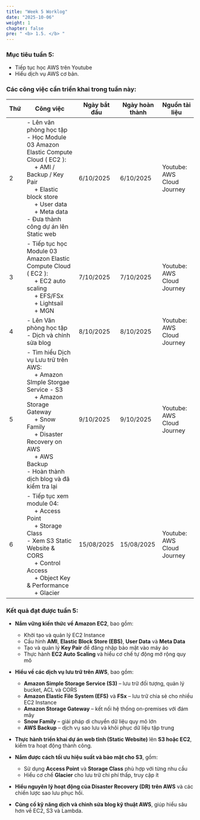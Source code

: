 ```yaml
---
title: "Week 5 Worklog"
date: "2025-10-06"
weight: 1
chapter: false
pre: " <b> 1.5. </b> "
---
```




### Mục tiêu tuần 5:

* Tiếp tục học AWS trên Youtube
* Hiểu dịch vụ AWS cơ bản.

### Các công việc cần triển khai trong tuần này:
| Thứ | Công việc                                                                                                                                                                                                                                                      | Ngày bắt đầu | Ngày hoàn thành | Nguồn tài liệu              |
| --- |----------------------------------------------------------------------------------------------------------------------------------------------------------------------------------------------------------------------------------------------------------------|--------------|-----------------|-----------------------------|
| 2   | - Lên văn phòng học tập <br> - Học Module 03 Amazon Elastic Compute Cloud ( EC2 ): <br>&emsp; + AMI / Backup / Key Pair <br>&emsp; +  Elastic block store <br>&emsp; + User data <br>&emsp; + Meta data <br> - Đưa thành công dự án lên Static web             | 6/10/2025    | 6/10/2025       | Youtube: AWS Cloud Journey  |
| 3   | - Tiếp tục học Module 03 Amazon Elastic Compute Cloud ( EC2 ): <br>&emsp; + EC2 auto scaling <br>&emsp; + EFS/FSx <br>&emsp; + Lightsail<br>&emsp; + MGN                                                                                                       | 7/10/2025    | 7/10/2025       | Youtube: AWS Cloud Journey  |
| 4   | - Lên Văn phòng học tập <br> - Dịch và chỉnh sửa blog <br>                                                                                                                                                                                                     | 8/10/2025    | 8/10/2025       | Youtube: AWS Cloud Journey  |
| 5   | - Tìm hiểu Dịch vụ Lưu trữ trên AWS: <br>&emsp; + Amazon SImple Storgae Service - S3 <br>&emsp; + Amazon Storage Gateway <br>&emsp; + Snow Family <br>&emsp; + Disaster Recovery on AWS <br>&emsp; + AWS Backup <br> - Hoàn thành dịch blog và đã kiểm tra lại | 9/10/2025    | 9/10/2025       | Youtube: AWS Cloud Journey  |
| 6   | - Tiếp tục xem module 04: <br>&emsp; + Access Point <br>&emsp; + Storage Class <br> - Xem S3 Static Website & CORS <br>&emsp; + Control Access <br>&emsp; + Object Key & Performance <br>&emsp; + Glacier                                                      | 15/08/2025   | 15/08/2025      | Youtube: AWS Cloud Journey  |


### Kết quả đạt được tuần 5:

* **Nắm vững kiến thức về Amazon EC2**, bao gồm:
    * Khởi tạo và quản lý EC2 Instance
    * Cấu hình **AMI**, **Elastic Block Store (EBS)**, **User Data** và **Meta Data**
    * Tạo và quản lý **Key Pair** để đăng nhập bảo mật vào máy ảo
    * Thực hành **EC2 Auto Scaling** và hiểu cơ chế tự động mở rộng quy mô

* **Hiểu về các dịch vụ lưu trữ trên AWS**, bao gồm:
    * **Amazon Simple Storage Service (S3)** – lưu trữ đối tượng, quản lý bucket, ACL và CORS
    * **Amazon Elastic File System (EFS)** và **FSx** – lưu trữ chia sẻ cho nhiều EC2 Instance
    * **Amazon Storage Gateway** – kết nối hệ thống on-premises với đám mây
    * **Snow Family** – giải pháp di chuyển dữ liệu quy mô lớn
    * **AWS Backup** – dịch vụ sao lưu và khôi phục dữ liệu tập trung

* **Thực hành triển khai dự án web tĩnh (Static Website)** lên **S3 hoặc EC2**, kiểm tra hoạt động thành công.

* **Nắm được cách tối ưu hiệu suất và bảo mật cho S3**, gồm:
    * Sử dụng **Access Point** và **Storage Class** phù hợp với từng nhu cầu
    * Hiểu cơ chế **Glacier** cho lưu trữ chi phí thấp, truy cập ít

* **Hiểu nguyên lý hoạt động của Disaster Recovery (DR) trên AWS** và các chiến lược sao lưu phục hồi.

* **Củng cố kỹ năng dịch và chỉnh sửa blog kỹ thuật AWS**, giúp hiểu sâu hơn về EC2, S3 và Lambda.  


